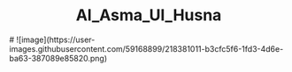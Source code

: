 <h1 align="center">Al_Asma_Ul_Husna</h1>
# ![image](https://user-images.githubusercontent.com/59168899/218381011-b3cfc5f6-1fd3-4d6e-ba63-387089e85820.png)

